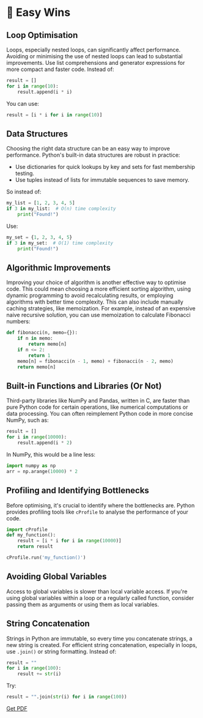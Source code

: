 # 💯 Easy Wins

## Loop Optimisation

Loops, especially nested loops, can significantly affect performance. Avoiding or minimising the use of nested loops can lead to substantial improvements. Use list comprehensions and generator expressions for more compact and faster code. Instead of:

```python
result = []
for i in range(10):
    result.append(i * i)
```

You can use:

```python
result = [i * i for i in range(10)]
```

## Data Structures

Choosing the right data structure can be an easy way to improve performance. Python's built-in data structures are robust in practice:

- Use dictionaries for quick lookups by key and sets for fast membership testing.
- Use tuples instead of lists for immutable sequences to save memory.

So instead of:

```python
my_list = [1, 2, 3, 4, 5]
if 3 in my_list:  # O(n) time complexity
    print("Found!")
```

Use:

```python
my_set = {1, 2, 3, 4, 5}
if 3 in my_set:  # O(1) time complexity
    print("Found!")
```

## Algorithmic Improvements

Improving your choice of algorithm is another effective way to optimise code. This could mean choosing a more efficient sorting algorithm, using dynamic programming to avoid recalculating results, or employing algorithms with better time complexity. This can also include manually caching strategies, like memoization. For example, instead of an expensive naive recursive solution, you can use memoization to calculate Fibonacci numbers:

```python
def fibonacci(n, memo={}):
    if n in memo:
        return memo[n]
    if n <= 2:
        return 1
    memo[n] = fibonacci(n - 1, memo) + fibonacci(n - 2, memo)
    return memo[n]
```

## Built-in Functions and Libraries (Or Not)

Third-party libraries like NumPy and Pandas, written in C, are faster than pure Python code for certain operations, like numerical computations or data processing. You can often reimplement Python code in more concise NumPy, such as:

```python
result = []
for i in range(10000):
    result.append(i * 2)
```

In NumPy, this would be a line less:

```python
import numpy as np
arr = np.arange(10000) * 2
```

## Profiling and Identifying Bottlenecks

Before optimising, it's crucial to identify where the bottlenecks are. Python provides profiling tools like `cProfile` to analyse the performance of your code.

```python
import cProfile
def my_function():
    result = [i * i for i in range(10000)]
    return result

cProfile.run('my_function()')
```

## Avoiding Global Variables

Access to global variables is slower than local variable access. If you're using global variables within a loop or a regularly called function, consider passing them as arguments or using them as local variables.

## String Concatenation

Strings in Python are immutable, so every time you concatenate strings, a new string is created. For efficient string concatenation, especially in loops, use `.join()` or string formatting. Instead of:

```python
result = ""
for i in range(100):
    result += str(i)
```

Try:

```python
result = "".join(str(i) for i in range(100))
```



[Get PDF](https://makepythonfaster.gumroad.com/l/get)
